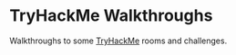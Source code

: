 # TryHackMe Walkthroughs

Walkthroughs to some [TryHackMe](https://tryhackme.com/) rooms and challenges.
 
